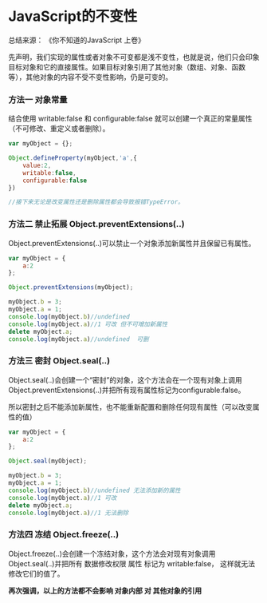 # JavaScript的不变性

总结来源： 《你不知道的JavaScript 上卷》

先声明，我们实现的属性或者对象不可变都是浅不变性，也就是说，他们只会印象目标对象和它的直接属性。如果目标对象引用了其他对象（数组、对象、函数等），其他对象的内容不受不变性影响，仍是可变的。

### 方法一 对象常量

结合使用 writable:false 和 configurable:false 就可以创建一个真正的常量属性（不可修改、重定义或者删除）。

``` javascript
var myObject = {};

Object.defineProperty(myObject,'a',{
    value:2,
    writable:false,
    configurable:false
})

//接下来无论是改变属性还是删除属性都会导致报错TypeError。
```

### 方法二 禁止拓展 Object.preventExtensions(..)

Object.preventExtensions(..)可以禁止一个对象添加新属性并且保留已有属性。

``` javascript
var myObject = {
    a:2
};

Object.preventExtensions(myObject);

myObject.b = 3;
myObject.a = 1;
console.log(myObject.b)//undefined
console.log(myObject.a)//1 可改 但不可增加新属性
delete myObject.a;
console.log(myObject.a)//undefined  可删

```

### 方法三 密封 Object.seal(..)

Object.seal(..)会创建一个“密封”的对象，这个方法会在一个现有对象上调用Object.preventExtensions(..)并把所有现有属性标记为configurable:false。

所以密封之后不能添加新属性，也不能重新配置和删除任何现有属性（可以改变属性的值）

``` javascript
var myObject = {
    a:2
};

Object.seal(myObject);

myObject.b = 3;
myObject.a = 1;
console.log(myObject.b)//undefined 无法添加新的属性
console.log(myObject.a)//1 可改
delete myObject.a;
console.log(myObject.a)//1 无法删除
```

### 方法四 冻结 Object.freeze(..)

Object.freeze(..)会创建一个冻结对象，这个方法会对现有对象调用Object.seal(..)并把所有 数据修改权限 属性 标记为 writable:false， 这样就无法修改它们的值了。

**再次强调，以上的方法都不会影响 对象内部 对 其他对象的引用**